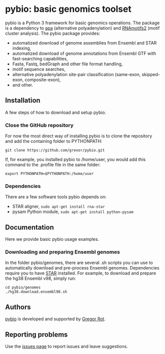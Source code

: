 # pybio: basic genomics toolset

pybio is a Python 3 framework for basic genomics operations. The package is a dependency to [apa](https://github.com/grexor/apa) (alternative polyadenylation) and [RNAmotifs2](https://github.com/grexor/rnamotifs2) (motif cluster analysis). The pybio package provides:

+ automatized download of genome assemblies from Ensembl and STAR indexing,
+ automatized download of genome annotations from Ensembl GTF with fast-searching capabilities,
+ Fasta, Fastq, bedGraph and other file format handling,
+ motif sequence searches,
+ alternative polyadenylation site-pair classification (same-exon, skipped-exon, composite-exon),
+ and other.

## Installation

A few steps of how to download and setup pybio.

### Close the GitHub repository

For now the most direct way of installing pybio is to clone the repository and add the containing folder to PYTHONPATH:

```
git clone https://github.com/grexor/pybio.git
```

If, for example, you installed pybio to /home/user, you would add this command to the .profile file in the same folder:

```
export PYTHONPATH=$PYTHONPATH:/home/user
```

### Dependencies

There are a few software tools pybio depends on:

* STAR aligner, `sudo apt-get install rna-star`
* pysam Python module, `sudo apt-get install python-pysam`

## Documentation

Here we provide basic pybio usage examples.

### Downloading and preparing Ensembl genomes

In the folder pybio/genomes, there are several .sh scripts you can use to automatically download and pre-process Ensembl genomes. Dependencies require you to have [STAR](https://github.com/alexdobin/STAR) installed. For example, to download and prepare the hg38 Ensembl v98, simply run:

```
cd pybio/genomes
./hg38.download.ensembl98.sh
```



## Authors

[pybio](https://github.com/grexor/pybio) is developed and supported by [Gregor Rot](https://grexor.github.io).

## Reporting problems

Use the [issues page](https://github.com/grexor/pybio/issues) to report issues and leave suggestions.
